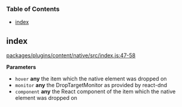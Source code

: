 <!-- Generated by documentation.js. Update this documentation by updating the source code. -->

### Table of Contents

-   [index](#index)

## index

[packages/plugins/content/native/src/index.js:47-58](https://github.com/ory-am/editor/blob/913fc7b743d0334cab100e480e33734c84b850b6/packages/plugins/content/native/src/index.js#L47-L58 "Source code on GitHub")

**Parameters**

-   `hover` **any** the item which the native element was dropped on
-   `monitor` **any** the DropTargetMonitor as provided by react-dnd
-   `component` **any** the React component of the item which the native element was dropped on
